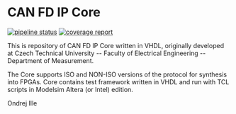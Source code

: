 # CAN FD IP Core

[![pipeline status](https://gitlab.fel.cvut.cz/illeondr/CAN_FD_IP_Core/badges/master/pipeline.svg)](https://illeondr.pages.fel.cvut.cz/CAN_FD_IP_Core/test_unit.xml)
[![coverage report](https://gitlab.fel.cvut.cz/illeondr/CAN_FD_IP_Core/badges/master/coverage.svg)](https://illeondr.pages.fel.cvut.cz/CAN_FD_IP_Core/coverage/)

This is repository of CAN FD IP Core written in VHDL, originally developed at
Czech Technical University -- Faculty of Electrical Engineering -- Department
of Measurement.

The Core supports ISO and NON-ISO versions of the protocol for synthesis into
FPGAs. Core contains test framework written in VHDL and run with TCL scripts
in Modelsim Altera (or Intel) edition.

Ondrej Ille
